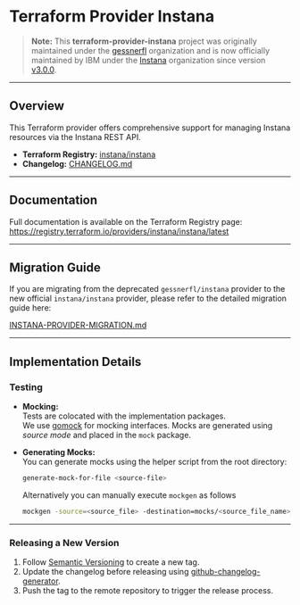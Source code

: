 # Terraform Provider Instana

> **Note:** This **terraform-provider-instana** project was originally maintained under the [gessnerfl](https://github.com/gessnerfl) organization and is now officially maintained by IBM under the [Instana](https://github.com/instana) organization since version [v3.0.0](https://github.com/instana/terraform-provider-instana/releases/tag/v3.0.0).

---

## Overview

This Terraform provider offers comprehensive support for managing Instana resources via the Instana REST API.

- **Terraform Registry:** [instana/instana](https://registry.terraform.io/providers/instana/instana/latest)
- **Changelog:** [CHANGELOG.md](https://github.com/instana/terraform-provider-instana/blob/master/CHANGELOG.md)

---

## Documentation

Full documentation is available on the Terraform Registry page:  
<https://registry.terraform.io/providers/instana/instana/latest>

---

## Migration Guide

If you are migrating from the deprecated `gessnerfl/instana` provider to the new official `instana/instana` provider, please refer to the detailed migration guide here:

[INSTANA-PROVIDER-MIGRATION.md](./INSTANA-PROVIDER-MIGRATION.md)

---

## Implementation Details

### Testing

- **Mocking:**  
  Tests are colocated with the implementation packages.  
  We use [gomock](https://github.com/golang/mock) for mocking interfaces. Mocks are generated using *source mode* and placed in the `mock` package.

- **Generating Mocks:**  
  You can generate mocks using the helper script from the root directory:
  ```bash
  generate-mock-for-file <source-file>
  ```
  Alternatively you can manually execute `mockgen` as follows
  ```bash
  mockgen -source=<source_file> -destination=mocks/<source_file_name>_mocks.go -package=mocks
  ```

---

### Releasing a New Version

1. Follow [Semantic Versioning](https://semver.org/) to create a new tag.
2. Update the changelog before releasing using [github-changelog-generator](https://github.com/github-changelog-generator/github-changelog-generator).
3. Push the tag to the remote repository to trigger the release process.


